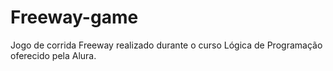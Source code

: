 # Freeway-game
Jogo de corrida Freeway realizado durante o curso Lógica de Programação oferecido pela Alura. 
